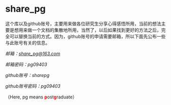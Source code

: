 # share_pg
这个库以及github账号，主要用来做各位研究生分享心得感悟所用，当前的想法主要是想用来做一个文档的集散地所用，当然了，以后如果找到更好的方法之后，完全可以替换当前的方式。因为，github账号的申请需要邮箱，所以下面先公布一些与此账号有关的信息。

*邮箱：share_pg@163.com*

*邮箱密码：pg09403*

*github账号：sharepg*

*github账号密码：pg09403*

（Here, pg means <font color="#ff0000">**p**</font>ost<font color="red">**g**</font>raduate）

